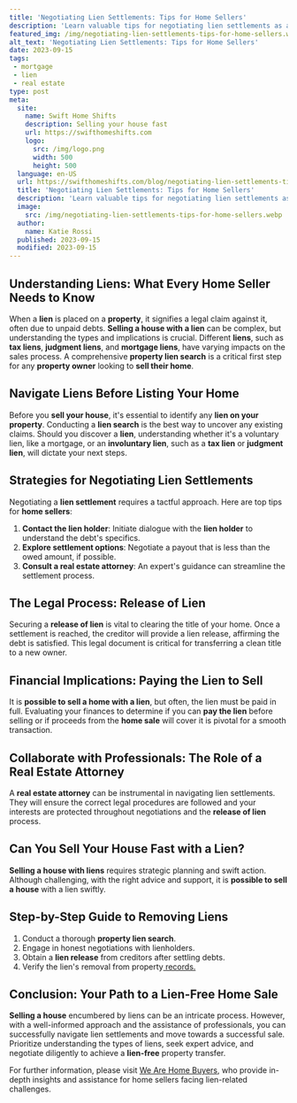 ```yaml
---
title: 'Negotiating Lien Settlements: Tips for Home Sellers'
description: 'Learn valuable tips for negotiating lien settlements as a home seller. Discover how to navigate the process and satisfy your curious mind.'
featured_img: /img/negotiating-lien-settlements-tips-for-home-sellers.webp
alt_text: 'Negotiating Lien Settlements: Tips for Home Sellers'
date: 2023-09-15
tags:
 - mortgage
 - lien
 - real estate
type: post
meta:
  site:
    name: Swift Home Shifts
    description: Selling your house fast
    url: https://swifthomeshifts.com
    logo:
      src: /img/logo.png
      width: 500
      height: 500
  language: en-US
  url: https://swifthomeshifts.com/blog/negotiating-lien-settlements-tips-for-home-sellers
  title: 'Negotiating Lien Settlements: Tips for Home Sellers'
  description: 'Learn valuable tips for negotiating lien settlements as a home seller. Discover how to navigate the process and satisfy your curious mind.'
  image:
    src: /img/negotiating-lien-settlements-tips-for-home-sellers.webp
  author:
    name: Katie Rossi
  published: 2023-09-15
  modified: 2023-09-15
---
```



## Understanding Liens: What Every Home Seller Needs to Know

When a **lien** is placed on a **property**, it signifies a legal claim against it, often due to unpaid debts. **Selling a house with a lien** can be complex, but understanding the types and implications is crucial. Different **liens**, such as **tax liens**, **judgment liens**, and **mortgage liens**, have varying impacts on the sales process. A comprehensive **property lien search** is a critical first step for any **property owner** looking to **sell their home**.

## Navigate Liens Before Listing Your Home

Before you **sell your house**, it's essential to identify any **lien on your property**. Conducting a **lien search** is the best way to uncover any existing claims. Should you discover a **lien**, understanding whether it's a voluntary lien, like a mortgage, or an **involuntary lien**, such as a **tax lien** or **judgment lien**, will dictate your next steps.

## Strategies for Negotiating Lien Settlements

Negotiating a **lien settlement** requires a tactful approach. Here are top tips for **home sellers**:

1. **Contact the lien holder**: Initiate dialogue with the **lien holder** to understand the debt's specifics.
2. **Explore settlement options**: Negotiate a payout that is less than the owed amount, if possible.
3. **Consult a real estate attorney**: An expert's guidance can streamline the settlement process.

## The Legal Process: Release of Lien

Securing a **release of lien** is vital to clearing the title of your home. Once a settlement is reached, the creditor will provide a lien release, affirming the debt is satisfied. This legal document is critical for transferring a clean title to a new owner.

## Financial Implications: Paying the Lien to Sell

It is **possible to sell a home with a lien**, but often, the lien must be paid in full. Evaluating your finances to determine if you can **pay the lien** before selling or if proceeds from the **home sale** will cover it is pivotal for a smooth transaction.

## Collaborate with Professionals: The Role of a Real Estate Attorney

A **real estate attorney** can be instrumental in navigating lien settlements. They will ensure the correct legal procedures are followed and your interests are protected throughout negotiations and the **release of lien** process.

## Can You Sell Your House Fast with a Lien?

**Selling a house with liens** requires strategic planning and swift action. Although challenging, with the right advice and support, it is **possible to sell a house** with a lien swiftly.

## Step-by-Step Guide to Removing Liens

1. Conduct a thorough **property lien search**.
2. Engage in honest negotiations with lienholders.
3. Obtain a **lien release** from creditors after settling debts.
4. Verify the lien's removal from property[  records.](https://swifthomeshifts.com/blog/step-by-step-guide-to-selling-a-house-with-a-tax-lien)

## Conclusion: Your Path to a Lien-Free Home Sale

**Selling a house** encumbered by liens can be an intricate process. However, with a well-informed approach and the assistance of professionals, you can successfully navigate lien settlements and move towards a successful sale. Prioritize understanding the types of liens, seek expert advice, and negotiate diligently to achieve a **lien-free** property transfer.

For further information, please visit [We Are Home Buyers](https://www.wearehomebuyers.com/blog/sell-a-house-with-a-lien/), who provide in-depth insights and assistance for home sellers facing lien-related challenges.